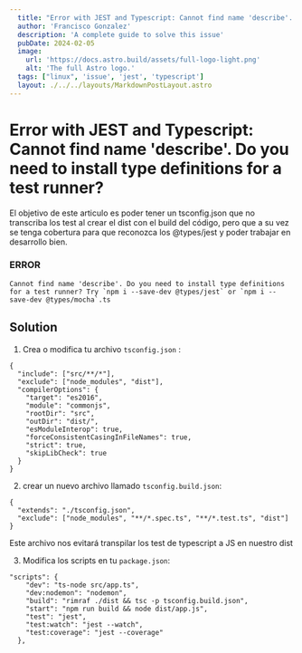 ```yaml
---
  title: "Error with JEST and Typescript: Cannot find name 'describe'. Do you need to install type definitions for a test runner?"
  author: 'Francisco Gonzalez'
  description: 'A complete guide to solve this issue'
  pubDate: 2024-02-05
  image:
    url: 'https://docs.astro.build/assets/full-logo-light.png'
    alt: 'The full Astro logo.'
  tags: ["linux", 'issue', 'jest', 'typescript']
  layout: ./../../layouts/MarkdownPostLayout.astro
---
```


# Error with JEST and Typescript: Cannot find name 'describe'. Do you need to install type definitions for a test runner?

El objetivo de este articulo es poder tener un tsconfig.json que no transcriba los test al crear el dist con el build del código, pero que a su vez se tenga cobertura para que reconozca los @types/jest y poder trabajar en desarrollo bien.

### ERROR

```
Cannot find name 'describe'. Do you need to install type definitions for a test runner? Try `npm i --save-dev @types/jest` or `npm i --save-dev @types/mocha`.ts
```

## Solution

1. Crea o modifica tu archivo `tsconfig.json` :

```
{
  "include": ["src/**/*"],
  "exclude": ["node_modules", "dist"],
  "compilerOptions": {
    "target": "es2016",
    "module": "commonjs",
    "rootDir": "src",
    "outDir": "dist/",
    "esModuleInterop": true,
    "forceConsistentCasingInFileNames": true,
    "strict": true,
    "skipLibCheck": true
  }
}
```

2. crear un nuevo archivo llamado `tsconfig.build.json`:

```
{
  "extends": "./tsconfig.json",
  "exclude": ["node_modules", "**/*.spec.ts", "**/*.test.ts", "dist"]
}
```

Este archivo nos evitará transpilar los test de typescript a JS en nuestro dist

3. Modifica los scripts en tu `package.json`:

```
"scripts": {
    "dev": "ts-node src/app.ts",
    "dev:nodemon": "nodemon",
    "build": "rimraf ./dist && tsc -p tsconfig.build.json",
    "start": "npm run build && node dist/app.js",
    "test": "jest",
    "test:watch": "jest --watch",
    "test:coverage": "jest --coverage"
  },
```

